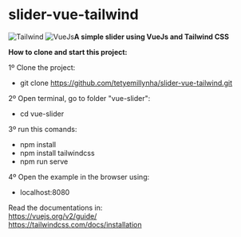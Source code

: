 # slider-vue-tailwind
<img src="https://tailwindui.com/img/tailwindui-logo.svg" alt="Tailwind">
<img heigh="120px" src="https://vuejs.org/images/logo.png" alt="VueJs"
<h2><strong>A simple slider using VueJs and Tailwind CSS</strong></h2>

<strong>How to clone and start this project:</strong>

1º Clone the project:
- git clone https://github.com/tetyemillynha/slider-vue-tailwind.git

2º Open terminal, go to folder "vue-slider":
- cd vue-slider

3º run this comands:
- npm install
- npm install tailwindcss
- npm run serve

4º Open the example in the browser using: 
- localhost:8080


Read the documentations in:<br>
https://vuejs.org/v2/guide/ <br>
https://tailwindcss.com/docs/installation


